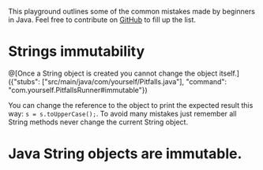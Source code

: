 This playground outlines some of the common mistakes made by beginners in Java. Feel free to contribute on [GitHub](https://github.com) to fill up the list.

# Strings immutability

@[Once a String object is created you cannot change the object itself.]({"stubs": ["src/main/java/com/yourself/Pitfalls.java"], "command": "com.yourself.PitfallsRunner#immutable"})

You can change the reference to the object to print the expected result this way: `s = s.toUpperCase();`.
To avoid many mistakes just remember all String methods never change the current String object.

# Java String objects are immutable.